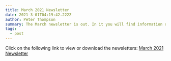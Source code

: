 ```yaml
---
title: March 2021 Newsletter
date: 2021-3-01T04:19:42.222Z
author: Peter Thompson
summary: The March newsletter is out. In it you will find information on the latest events and...
tags:
  - post
---
```


Click on the following link to view or download the newsletters: [March 2021 Newsletter](/static/assets/newsletters/marketing-and-promoting-your-club.pdf)